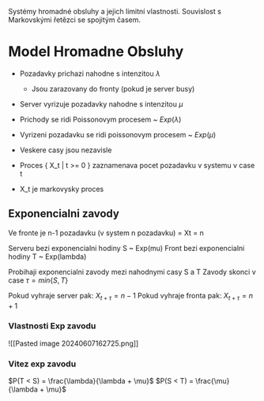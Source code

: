 Systémy hromadné obsluhy a jejich limitní vlastnosti. Souvislost s Markovskými řetězci se spojitým časem.

# Model Hromadne Obsluhy
- Pozadavky prichazi nahodne s intenzitou $\lambda$
	- Jsou zarazovany do fronty (pokud je server busy)
- Server vyrizuje pozadavky nahodne s intenzitou $\mu$

- Prichody se ridi Poissonovym procesem ~ $Exp(\lambda)$
- Vyrizeni pozadavku se ridi poissonovym procesem ~ $Exp(\mu)$
- Veskere casy jsou nezavisle
- Proces { X_t | t >= 0 } zaznamenava pocet pozadavku v systemu v case t
- X_t je markovysky proces
## Exponencialni zavody
Ve fronte je n-1 pozadavku (v system n pozadavku) = Xt = n

Serveru bezi exponencialni hodiny S ~ Exp(mu)
Front bezi exponencialni hodiny T ~ Exp(lambda)

Probihaji exponencialni zavody mezi nahodnymi casy S a T
Zavody skonci v case $\tau = min\{S, T\}$

Pokud vyhraje server pak: $X_{t+\tau}=n-1$
Pokud vyhraje fronta pak: $X_{t+\tau}=n+1$

### Vlastnosti Exp zavodu
![[Pasted image 20240607162725.png]]
### Vitez exp zavodu
$P(T < S) = \frac{\lambda}{\lambda + \mu}$
$P(S < T) = \frac{\mu}{\lambda + \mu}$


